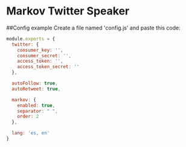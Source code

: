 # Markov Twitter Speaker
##Config example
Create a file named 'config.js' and paste this code:
```javascript
module.exports = {
  twitter: {
    consumer_key: '',
    consumer_secret: '',
    access_token: '',
    access_token_secret: ''
  },

  autoFollow: true,
  autoRetweet: true,

  markov: {
    enabled: true,
    separator: " ",
    order: 2
  },

  lang: 'es, en'
}
```